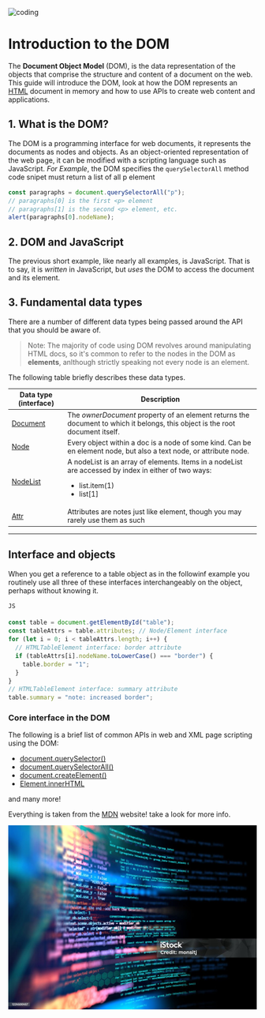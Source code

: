![coding](https://media.istockphoto.com/id/1413837275/photo/abstract-it-design-background-with-a-tilted-triangular-grid-surface-and-python-computer.jpg?s=612x612&w=is&k=20&c=xT84Ak6PPi6BtI5bSZNf-JwHnbpjlmw7T6L8xqgWuZQ=)

# Introduction to the DOM

The **Document Object Model** (DOM), is the data representation of the objects that comprise the structure and content of a document on the web. This guide will introduce the DOM, look at how the DOM represents an [HTML](https://developer.mozilla.org/en-US/docs/Glossary/HTML) document in memory and how to use APIs to create web content and applications. 

## 1. What is the DOM?

The DOM is a programming interface for web documents, it represents the documents as nodes and objects. As an object-oriented representation of the web page, it can be modified with a scripting language such as JavaScript. *For Example*, the DOM specifies the `querySelectorAll` method code snipet must return a list of all p element 

```javascript
const paragraphs = document.querySelectorAll("p");
// paragraphs[0] is the first <p> element
// paragraphs[1] is the second <p> element, etc.
alert(paragraphs[0].nodeName);
``` 

## 2. DOM and JavaScript    

The previous short example, like nearly all examples, is JavaScript. That is to say, it is *written* in JavaScript, but *uses* the DOM to access the document and its element. 



## 3. Fundamental data types

There are a number of different data types being passed around the API that you should be aware of. 

> Note: The majority of code using DOM revolves around manipulating HTML docs, so it's common to refer to the nodes in the DOM as __elements__, anlthough strictly speaking not every node is an element. 

The following table briefly describes these data types. 

| Data type (interface) | Description |
| ------ | ----------- |
| <u>Document | The *ownerDocument* property of an element returns the document to which it belongs, this object is the root document itself.  
| <u>Node | Every object within a doc is a node of some kind. Can be en element node, but also a text node, or attribute node. 
| <u>NodeList | A nodeList is an array of elements. Items in a nodeList are accessed by index in either of two ways: <ul><li> list.item(1)</li><li>list[1]
| <u>Attr | Attributes are notes just like element, though you may rarely use them as such
________


## Interface and objects

When you get a reference to a table object as in the followinf example you routinely use all three of these interfaces interchangeably on the object, perhaps without knowing it. 

```javascript 
JS

const table = document.getElementById("table");
const tableAttrs = table.attributes; // Node/Element interface
for (let i = 0; i < tableAttrs.length; i++) {
  // HTMLTableElement interface: border attribute
  if (tableAttrs[i].nodeName.toLowerCase() === "border") {
    table.border = "1";
  }
}
// HTMLTableElement interface: summary attribute
table.summary = "note: increased border";
```

### Core interface in the DOM

The following is a brief list of common APIs in web and XML page scripting using the DOM:

* [document.querySelector()](https://developer.mozilla.org/en-US/docs/Web/API/Document_Object_Model/Introduction)
* [document.querySelectorAll()](https://developer.mozilla.org/en-US/docs/Web/API/Document_Object_Model/Introduction)
* [document.createElement()](https://developer.mozilla.org/en-US/docs/Web/API/Document/createElement)
* [Element.innerHTML](https://developer.mozilla.org/en-US/docs/Web/API/Element/innerHTML)

and many more!


Everything is taken from the 
[MDN](https://developer.mozilla.org/en-US/docs/Web/JavaScript/Guide/Functions) website! take a look for more info.








![codingPic](./codingPic.jpg)
